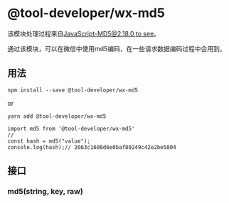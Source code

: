 # @tool-developer/wx-md5
该模块处理过程来自[JavaScript-MD5@2.18.0,to see](https://github.com/blueimp/JavaScript-MD5)。


通过该模块，可以在微信中使用md5编码，在一些请求数据编码过程中会用到。


## 用法
```
npm install --save @tool-developer/wx-md5
```
or
```
yarn add @tool-developer/wx-md5
```

```
import md5 from '@tool-developer/wx-md5'
//
const hash = md5("value");
console.log(hash);// 2063c1608d6e0baf80249c42e2be5804

```

## 接口

### md5(string, key, raw)
